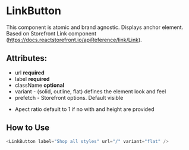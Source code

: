 # LinkButton

This component is atomic and brand agnostic. Displays anchor element. Based on Storefront Link component (https://docs.reactstorefront.io/apiReference/link/Link).

## Attributes:

- url **required**
- label **required**
- className **optional**
- variant - (solid, outline, flat) defines the element look and feel
- prefetch - Storefront options. Default visible


* Apect ratio default to 1 if no with and height are provided

## How to Use

```js
<LinkButton label="Shop all styles" url="/" variant="flat" />
```
